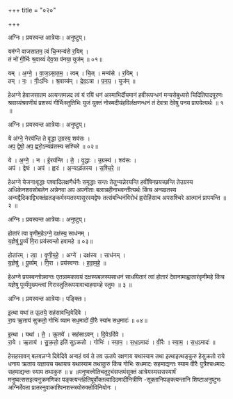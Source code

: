 +++
title = "०२०"

+++


अग्निः। प्रयस्वन्त आत्रेयाः। अनुष्टुप्।

यम॑ग्ने वाजसातम॒ त्वं चि॒न्मन्य॑से र॒यिम् ।  
तं नो॑ गी॒र्भिः श्र॒वाय्यं॑ देव॒त्रा प॑नया॒ युज॑म् ॥ ०१॥

यम् । अ॒ग्ने॒ । वा॒ज॒ऽसा॒त॒म॒ । त्वम् । चि॒त् । मन्य॑से । र॒यिम् ।  
तम् । नः॒ । गीः॒ऽभिः । श्र॒वाय्य॑म् । दे॒व॒ऽत्रा । प॒न॒य॒ । युज॑म् ॥

हेअग्ने हेवाजसातम अत्यन्तमन्नद त्वं यं रयिं धनं अस्माभिर्दीयमानं हवीरूपन्धनं मन्यसेबुध्यसे चिदितिपादपूरणः श्रवाय्यंश्रवणीयं प्रशस्यं गीर्भिःस्तुतिभिः युजं युक्तं नोस्मदीयंहविर्लक्षणन्धनं तं देवत्रा देवेषु पनय प्रापयेत्यर्थः ॥ १ ॥

अग्निः। प्रयस्वन्त आत्रेयाः। अनुष्टुप्।

ये अ॑ग्ने॒ नेरय॑न्ति ते वृ॒द्धा उ॒ग्रस्य॒ शव॑सः ।  
अप॒ द्वेषो॒ अप॒ ह्वरो॒ऽन्यव्र॑तस्य सश्चिरे ॥ ०२॥

ये । अ॒ग्ने॒ । न । ई॒रय॑न्ति । ते॒ । वृ॒द्धाः । उ॒ग्रस्य॑ । शव॑सः ।  
अप॑ । द्वेषः॑ । अप॑ । ह्वरः॑ । अ॒न्यऽव्र॑तस्य । स॒श्चि॒रे॒ ॥

हेअग्ने येजनाःवृद्धाः पश्वादिलक्षणैर्धनैः समृद्धाः सन्तः तेतुभ्यन्नेरयन्ति हवींषिनप्रयच्छन्ति तेउग्रस्य अधिकेनशवसोबलेन अन्नेनवा अप अपनीताः बलान्नहीनाभवन्तीत्यर्थः किंच अन्यव्रतस्य अन्यद्वैदिकाद्विभक्तंव्रतङ्कर्मस्यतस्यासुरस्यद्वेषः तत्संबन्धिनंविरोधं ह्वरोहिंसाच अपसश्चिरे आत्मानं प्रापयन्ति ॥ २ ॥

अग्निः। प्रयस्वन्त आत्रेयाः। अनुष्टुप्।

होता॑रं त्वा वृणीम॒हेऽग्ने॒ दक्ष॑स्य॒ साध॑नम् ।  
य॒ज्ञेषु॑ पू॒र्व्यं गि॒रा प्रय॑स्वन्तो हवामहे ॥ ०३॥

होता॑रम् । त्वा॒ । वृ॒णी॒म॒हे॒ । अग्ने॑ । दक्ष॑स्य । साध॑नम् ।  
य॒ज्ञेषु॑ । पू॒र्व्यम् । गि॒रा । प्रय॑स्वन्तः । ह॒वा॒म॒हे॒ ॥

हेअग्ने प्रयस्वन्तोन्नवन्तः एतन्नामकावयं दक्षस्यबलस्यसाधनं साधयितारं त्वां होतारं देवानामाह्वातारंवृणीमहे किंच यज्ञेषु पूर्व्यंमुख्यन्त्वां गिरास्तुतिरूपयावाचाहवामहे स्तुमः ॥ ३ ॥

अग्निः। प्रयस्वन्त आत्रेयाः। पङ्क्तिः।

इ॒त्था यथा॑ त ऊ॒तये॒ सह॑सावन्दि॒वेदि॑वे ।  
रा॒य ऋ॒ताय॑ सुक्रतो॒ गोभिः॑ ष्याम सध॒मादो॑ वी॒रैः स्या॑म सध॒मादः॑ ॥ ०४॥

इ॒त्था । यथा॑ । ते॒ । ऊ॒तये॑ । सह॑साऽवन् । दि॒वेऽदि॑वे ।  
रा॒ये । ऋ॒ताय॑ । सु॒क्र॒तो॒ इति॑ सुऽक्रतो । गोभिः॑ । स्या॒म॒ । स॒ध॒ऽमादः॑ । वी॒रैः । स्या॒म॒ । स॒ध॒ऽमादः॑ ॥

हेसहसावन् बलवन्नग्ने दिवेदिवे अन्वहं वयं ते तव ऊतये रक्षणाय यथास्याम तथा इत्थाइत्थङ्कुरु हेसुक्रतो राये धनाय ऋताय यज्ञायच यथायच यथास्याम तथाकुरु किंच गोभिः सधमादः सहमाद्यन्तः स्याम वीरैः पुत्रैश्चधमादः सहमाद्यन्तः स्याम तथाकुरु ॥ ४ ॥मनुष्वत्त्वेतिचतुरृचंसप्तमंसूक्तं आत्रेयस्यससस्यार्षं मनुष्वत्ससइत्यनुक्रमणिका पङ्क्त्यन्तंहेतिपूर्वोक्तत्वादिदमादीनित्रीणि -सूक्तानिपङ्क्त्यन्तानि शिष्टाअनुष्टुभः अग्निर्देवता प्रातरनुवाकाश्विनशस्त्रयोरुक्तोविनियोगः ।
